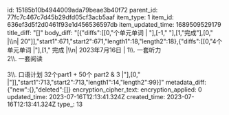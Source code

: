 id: 15185b10b4944009ada79beae3b40f72
parent_id: 77fc7c467c7d45b29dfd05cf3acb5aaf
item_type: 1
item_id: 636ef3d5f2d0461f93e1d456536597db
item_updated_time: 1689509529179
title_diff: "[]"
body_diff: "[{\"diffs\":[[0,\"个单元单词 | \"],[-1,\"  \"],[1,\"完成\"],[0,\"  |\\\n| 20\"]],\"start1\":671,\"start2\":671,\"length1\":18,\"length2\":18},{\"diffs\":[[0,\"4个单元单词 |\"],[1,\" 完成  |\\\n| 2023年7月16日 | 1\\\\. 一套听力<br>2\\\\. 一套阅读<br><br>3\\\\. 口语计划 32个part1 + 50个 part2 & 3 |\"],[0,\"     |\"]],\"start1\":713,\"start2\":713,\"length1\":14,\"length2\":99}]"
metadata_diff: {"new":{},"deleted":[]}
encryption_cipher_text: 
encryption_applied: 0
updated_time: 2023-07-16T12:13:41.324Z
created_time: 2023-07-16T12:13:41.324Z
type_: 13